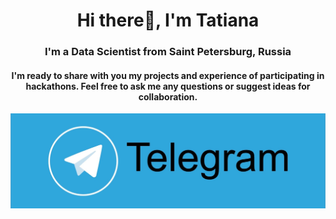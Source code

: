 <div id="header" align="center">
    <h1>Hi there👋, I'm Tatiana</h1>
    <h3>I'm a Data Scientist from Saint Petersburg, Russia</h3>
    <h4> I'm ready to share with you my projects and experience of participating in hackathons. 
    Feel free to ask me any questions or suggest ideas for collaboration.</h4>
<div>
<a href="https://t.me/tani_davydova">
    <img src="https://github.com/Tatiana-Davydova/Tatiana-Davydova/blob/main/Telegram.jpg">

<!--
**Tatiana-Davydova/Tatiana-Davydova** is a ✨ _special_ ✨ repository because its `README.md` (this file) appears on your GitHub profile.

Here are some ideas to get you started:

- 🔭 I’m currently working on ...
- 🌱 I’m currently learning ...
- 👯 I’m looking to collaborate on ...
- 🤔 I’m looking for help with ...
- 💬 Ask me about ...
- 📫 How to reach me: ...
- 😄 Pronouns: ...
- ⚡ Fun fact: ...
-->
